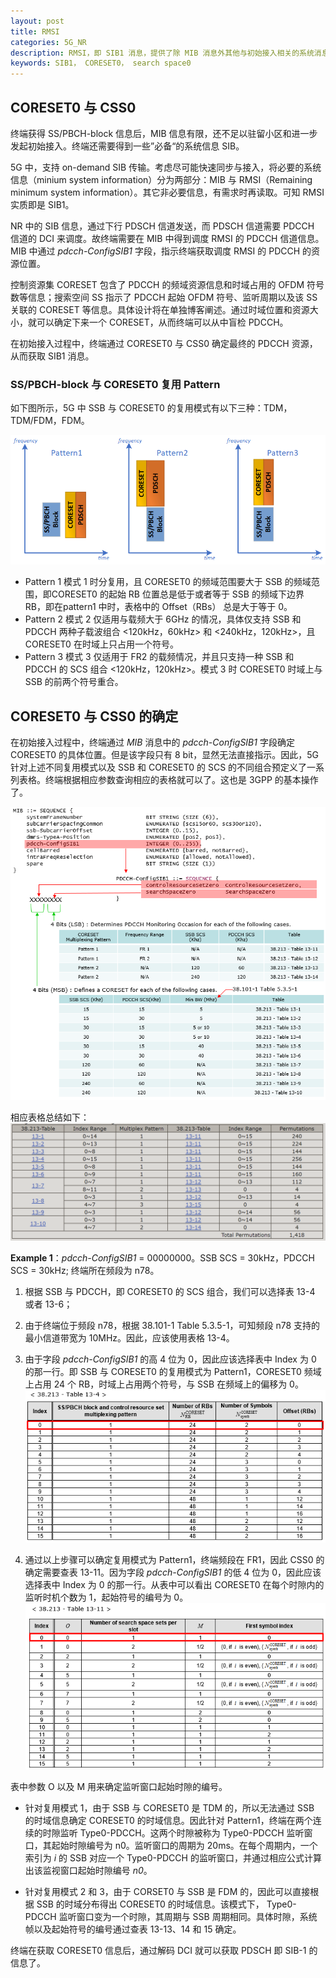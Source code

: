 ```yaml
---
layout: post
title: RMSI
categories: 5G_NR
description: RMSI，即 SIB1 消息，提供了除 MIB 消息外其他与初始接入相关的系统消息。
keywords: SIB1， CORESET0， search space0
---
```

## CORESET0 与 CSS0

终端获得 SS/PBCH-block 信息后，MIB 信息有限，还不足以驻留小区和进一步发起初始接入。终端还需要得到一些”必备“的系统信息 SIB。

5G 中，支持 on-demand SIB 传输。考虑尽可能快速同步与接入，将必要的系统信息（minium system information）分为两部分：MIB 与 RMSI（Remaining minimum system information）。其它非必要信息，有需求时再读取。可知 RMSI 实质即是 SIB1。

NR 中的 SIB 信息，通过下行 PDSCH 信道发送，而 PDSCH 信道需要 PDCCH 信道的 DCI 来调度。故终端需要在 MIB 中得到调度 RMSI 的 PDCCH 信道信息。MIB 中通过 *pdcch-ConfigSIB1* 字段，指示终端获取调度 RMSI 的 PDCCH 的资源位置。

控制资源集 CORESET 包含了 PDCCH 的频域资源信息和时域占用的 OFDM 符号数等信息；搜索空间 SS 指示了 PDCCH 起始 OFDM 符号、监听周期以及该 SS 关联的 CORESET 等信息。具体设计将在单独博客阐述。通过时域位置和资源大小，就可以确定下来一个 CORESET，从而终端可以从中盲检 PDCCH。

在初始接入过程中，终端通过 CORESET0 与 CSS0 确定最终的 PDCCH 资源，从而获取 SIB1 消息。

### SS/PBCH-block 与 CORESET0 复用 Pattern

如下图所示，5G 中 SSB 与 CORESET0 的复用模式有以下三种：TDM，TDM/FDM，FDM。

![CORESET_SSB_Pattern](/images/5G_NR/CORESET_SSB_Pattern.png)

- Pattern 1
 模式 1 时分复用，且 CORESET0 的频域范围要大于 SSB 的频域范围，即CORESET0 的起始 RB 位置总是低于或者等于 SSB 的频域下边界 RB，即在pattern1 中时，表格中的 Offset（RBs） 总是大于等于 0。
- Pattern 2
  模式 2 仅适用与载频大于 6GHz 的情况，具体仅支持 SSB 和 PDCCH 两种子载波组合 <120kHz，60kHz> 和 <240kHz，120kHz>，且 CORESET0 在时域上只占用一个符号。
- Pattern 3
  模式 3 仅适用于 FR2 的载频情况，并且只支持一种 SSB 和 PDCCH 的 SCS 组合 <120kHz，120kHz>。模式 3 时 CORESET0 时域上与 SSB 的前两个符号重合。

## CORESET0 与 CSS0 的确定

在初始接入过程中，终端通过 *MIB* 消息中的 *pdcch-ConfigSIB1* 字段确定 CORESET0 的具体位置。但是该字段只有 8 bit，显然无法直接指示。因此，5G 针对上述不同复用模式以及 SSB 和 CORESET0 的 SCS 的不同组合预定义了一系列表格。终端根据相应参数查询相应的表格就可以了。这也是 3GPP 的基本操作了。

![NR_CommonSearchSpace_Type0_PDCCH](/images/5G_NR/NR_CommonSearchSpace_Type0_PDCCH.png)

相应表格总结如下：
![38.213_13-1_13-15](/images/5G_NR/38.213_13-1_13-15.png)

**Example 1**：*pdcch-ConfigSIB1* = 00000000。SSB SCS = 30kHz，PDCCH SCS = 30kHz; 终端所在频段为 n78。

1. 根据 SSB 与 PDCCH，即 CORESET0 的 SCS 组合，我们可以选择表 13-4 或者 13-6；

2. 由于终端位于频段 n78，根据 38.101-1 Table 5.3.5-1，可知频段 n78 支持的最小信道带宽为 10MHz。因此，应该使用表格 13-4。

3. 由于字段 *pdcch-ConfigSIB1* 的高 4 位为 0，因此应该选择表中 Index 为 0 的那一行。即 SSB 与 CORESET0 的复用模式为 Pattern1，CORESET0 频域上占用 24 个 RB，时域上占用两个符号，与 SSB 在频域上的偏移为 0。
![NR_CommonSearchSpace_Type0_PDCCH_03](/images/5G_NR/NR_CommonSearchSpace_Type0_PDCCH_03.png)

4. 通过以上步骤可以确定复用模式为 Pattern1，终端频段在 FR1，因此 CSS0 的确定需要查表 13-11。因为字段 *pdcch-ConfigSIB1* 的低 4 位为 0，因此应该选择表中 Index 为 0 的那一行。从表中可以看出 CORESET0 在每个时隙内的监听时机个数为 1，起始符号的编号为 0。
![NR_CommonSearchSpace_Type0_PDCCH_04](/images/5G_NR/NR_CommonSearchSpace_Type0_PDCCH_04.png)

表中参数 O 以及 M 用来确定监听窗口起始时隙的编号。

- 针对复用模式 1，由于 SSB 与 CORESET0 是 TDM 的，所以无法通过 SSB 的时域信息确定 CORESET0 的时域信息。因此针对 Pattern1，终端在两个连续的时隙监听 Type0-PDCCH。这两个时隙被称为 Type0-PDCCH 监听窗口，其起始时隙编号为 n0。监听窗口的周期为 20ms。在每个周期内，一个索引为 *i* 的 SSB 对应一个 Type0-PDCCH 的监听窗口，并通过相应公式计算出该监视窗口起始时隙编号 *n0*。

- 针对复用模式 2 和 3，由于 CORSET0 与 SSB 是 FDM 的，因此可以直接根据 SSB 的时域分布得出 CORESET0 的时域信息。该模式下， Type0-PDCCH 监听窗口变为一个时隙，其周期与 SSB 周期相同。具体时隙，系统帧以及起始符号的编号通过查表 13-13、14 和 15 确定。

终端在获取 CORESET0 信息后，通过解码 DCI 就可以获取 PDSCH 即 SIB-1 的信息了。
